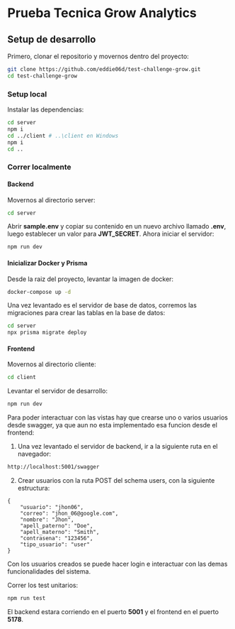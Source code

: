 # Prueba Tecnica Grow Analytics

## Setup de desarrollo

Primero, clonar el repositorio y movernos dentro del proyecto:

```bash
git clone https://github.com/eddie06d/test-challenge-grow.git
cd test-challenge-grow
```

### Setup local

Instalar las dependencias:

```bash
cd server
npm i
cd ../client # ..\client en Windows
npm i
cd ..
```

### Correr localmente

#### Backend

Movernos al directorio server:

```bash
cd server
```

Abrir **sample.env** y copiar su contenido en un nuevo archivo llamado **.env**, luego establecer un valor para **JWT_SECRET**. Ahora iniciar el servidor:

```bash
npm run dev
```

#### Inicializar Docker y Prisma

Desde la raiz del proyecto, levantar la imagen de docker:

```bash
docker-compose up -d
```

Una vez levantado es el servidor de base de datos, corremos las migraciones para crear las tablas en la base de datos:

```bash
cd server
npx prisma migrate deploy
```

#### Frontend

Movernos al directorio cliente:

```bash
cd client
```

Levantar el servidor de desarrollo:

```bash
npm run dev
```

Para poder interactuar con las vistas hay que crearse uno o varios usuarios desde swagger, ya que aun no esta implementado esa funcion desde el frontend:

1. Una vez levantado el servidor de backend, ir a la siguiente ruta en el navegador:

```bash
http://localhost:5001/swagger
```

2. Crear usuarios con la ruta POST del schema users, con la siguiente estructura:

```
{
    "usuario": "jhon06",
    "correo": "jhon_06@google.com",
    "nombre": "Jhon",
    "apell_paterno": "Doe",
    "apell_materno": "Smith",
    "contrasena": "123456",
    "tipo_usuario": "user"
}
```

Con los usuarios creados se puede hacer login e interactuar con las demas funcionalidades del sistema.

Correr los test unitarios:

```bash
npm run test
```

El backend estara corriendo en el puerto **5001** y el frontend en el puerto **5178**.
